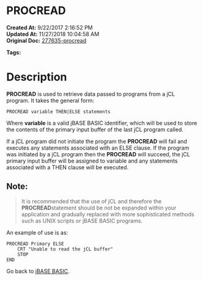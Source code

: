 # PROCREAD

**Created At:** 9/22/2017 2:16:52 PM  
**Updated At:** 11/27/2018 10:04:58 AM  
**Original Doc:** [277635-procread](https://docs.jbase.com/36868-jbase-basic/277635-procread)  

**Tags:**
<badge text='jbc' vertical='middle' />
<badge text='jcl' vertical='middle' />

# Description

**PROCREAD** is used to retrieve data passed to programs from a jCL program. It takes the general form:

```
PROCREAD variable THEN|ELSE statements
```

Where **variable** is a valid jBASE BASIC identifier, which will be used to store the contents of the primary input buffer of the last jCL program called.

If a jCL program did not initiate the program the **PROCREAD** will fail and executes any statements associated with an ELSE clause. If the program was initiated by a jCL program then the **PROCREAD** will succeed, the jCL primary input buffer will be assigned to variable and any statements associated with a THEN clause will be executed.

## Note:


> It is recommended that the use of jCL and therefore the **PROCREAD**statement should be not be expanded within your application and gradually replaced with more sophisticated methods such as UNIX scripts or jBASE BASIC programs.


An example of use is as:

```
PROCREAD Primary ELSE
    CRT "Unable to read the jCL buffer"
    STOP
END
```



Go back to [jBASE BASIC](./../jbase-basic-programmers-reference-guide).
